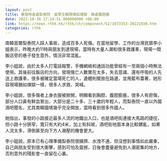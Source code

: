 ```yaml
---
layout: post
title: 事發時身處梨泰院　留學生稱現場如煉獄　傷者腹腔脹
date: 2022-10-30 17:24:51.000000000 +08:00
link: https://news.rthk.hk/rthk/ch/component/k2/1673353-20221030.htm
categories: rthk
---
```


南韓首爾梨泰院人踩人事故，造成百多人死傷。在當地留學、工作的台灣民眾李小姐表示，昨晚大約11時與朋友到達現場，當時有大量人潮和很多救護車，現場一間飯店旁的巷子發生意外，情況非常混亂。

李小姐說，由於太多人打電話報警，手機網絡和通話功能曾經有一至兩個小時無法使用。其後前往飯店的方向，發現傷亡人數實在太多，失去意識、還有呼吸的人先送上救護車，很多被確定當場死亡的人，遺體則擺放在路邊，並用藍布蓋著，她形容現場猶如煉獄一樣，很多人求救、哭喊。

李小姐說，很多傷者上身衣服被掀開，明顯看到胸腔、腹腔膨脹，很多人有瘀傷，部分人口鼻有鮮血冒出，大部分是二十多、三十歲的年輕人，而梨泰院一直以外國酒吧聞名，尤其南韓國境幾乎完全開放，當時看到很多外國人。

她指出，事發的小路接近最多人流的地鐵出入口，也是酒吧街連接大馬路的捷徑，但小路十分狹窄，寬只有大約4米，加上有斜坡，酒吧街地面本身比較髒亂，如果人流太多，滑倒甚至向下方人潮壓的機會更大。

李小姐說，原本已有心理準備梨泰院很擁擠、水洩不通，但沒想到事情如此嚴重，自己與朋友受到很大衝擊，感到可怕及震撼，日後會盡量避免到人潮密集的地方，否則意外的殘影會一直留在心裏。
